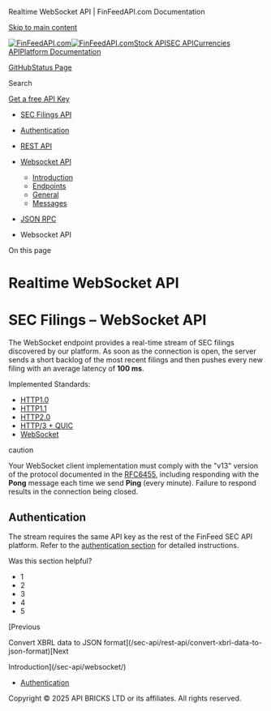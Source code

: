 Realtime WebSocket API | FinFeedAPI.com Documentation




[Skip to main content](#__docusaurus_skipToContent_fallback)

[![FinFeedAPI.com](https://cdn.sanity.io/images/xpx4czto/production/875913d8710b3054c19fad19673dc5592614265e-773x184.svg)![FinFeedAPI.com](https://cdn.sanity.io/images/xpx4czto/production/875913d8710b3054c19fad19673dc5592614265e-773x184.svg)](https://www.finfeedapi.com)[Stock API](/stock-api/)[SEC API](/sec-api/)[Currencies API](/currencies-api/)[Platform Documentation](/general/authentication)

[GitHub](https://github.com/api-bricks/api-bricks-sdk)[Status Page](https://status.finfeedapi.com)

Search

[Get a free API Key](https://console.finfeedapi.com/?link=/apikeys/create)

* [SEC Filings API](/sec-api/)
* [Authentication](/sec-api/authentication)
* [REST API](/sec-api/rest-api/finfeedapi-sec-rest-api)
* [Websocket API](/sec-api/websocket/)

  + [Introduction](/sec-api/websocket/)
  + [Endpoints](/sec-api/websocket/endpoints)
  + [General](/sec-api/websocket/general)
  + [Messages](/sec-api/websocket/messages)
* [JSON RPC](/sec-api/jsonrpc-api)

* Websocket API

On this page

Realtime WebSocket API
======================

SEC Filings – WebSocket API
===========================

The WebSocket endpoint provides a real-time stream of SEC filings discovered by our platform. As soon as the connection is open, the server sends a short backlog of the most recent filings and then pushes every new filing with an average latency of **100 ms**.

Implemented Standards:

* [HTTP1.0](https://datatracker.ietf.org/doc/html/rfc1945)
* [HTTP1.1](https://datatracker.ietf.org/doc/html/rfc2616)
* [HTTP2.0](https://datatracker.ietf.org/doc/html/rfc7540)
* [HTTP/3 + QUIC](https://datatracker.ietf.org/doc/html/rfc9114)
* [WebSocket](https://datatracker.ietf.org/doc/html/rfc6455)

caution

Your WebSocket client implementation must comply with the "v13" version of the protocol documented in the [RFC6455](http://www.ietf.org/rfc/rfc6455.txt), including responding with the **Pong** message each time we send **Ping** (every minute). Failure to respond results in the connection being closed.

Authentication[​](/sec-api/websocket/#authentication "Direct link to Authentication")
-------------------------------------------------------------------------------------

The stream requires the same API key as the rest of the FinFeed SEC API platform. Refer to the [authentication section](/market-data/authentication) for detailed instructions.

Was this section helpful?

* 1
* 2
* 3
* 4
* 5

[Previous

Convert XBRL data to JSON format](/sec-api/rest-api/convert-xbrl-data-to-json-format)[Next

Introduction](/sec-api/websocket/)

* [Authentication](/sec-api/websocket/#authentication)

Copyright © 2025 API BRICKS LTD or its affiliates. All rights reserved.